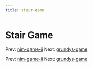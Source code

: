 ```yaml
---
title: stair-game
---
```




# Stair Game

Prev: [nim-game-ii](nim-game-ii.md) Next:
[grundys-game](grundys-game.md)

Prev: [nim-game-ii](nim-game-ii.md) Next:
[grundys-game](grundys-game.md)
